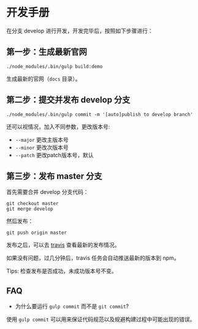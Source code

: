# 开发手册

在分支 develop 进行开发，开发完毕后，按照如下步骤进行：

## 第一步：生成最新官网

```
./node_modules/.bin/gulp build:demo
```

生成最新的官网（`docs` 目录）。

## 第二步：提交并发布 develop 分支

```
./node_modules/.bin/gulp commit -m '[auto]publish to develop branch'
```

还可以视情况，加入不同参数，更改版本号:

- `--major` 更改主版本号
- `--minor` 更改次版本号
- `--patch` 更改patch版本号，默认

## 第三步：发布 master 分支

首先需要合并 develop 分支代码：

```
git checkout master
git merge develop
```

然后发布：

```
git push origin master
```

发布之后，可以去 [travis](https://travis-ci.org/zxhfighter/measure) 查看最新的发布情况。

如果没有问题，过几分钟后，travis 任务会自动推送最新的版本到 npm。

Tips: 检查发布是否成功，未成功版本号不变。
## FAQ

- 为什么要运行 `gulp commit` 而不是 `git commit`?

使用 `gulp commit` 可以用来保证代码规范以及规避构建过程中可能出现的错误。
